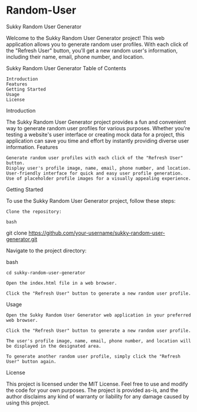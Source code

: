 # Random-User


Sukky Random User Generator

Welcome to the Sukky Random User Generator project! This web application allows you to generate random user profiles. With each click of the "Refresh User" button, you'll get a new random user's information, including their name, email, phone number, and location.

Sukky Random User Generator
Table of Contents

    Introduction
    Features
    Getting Started
    Usage
    License

Introduction

The Sukky Random User Generator project provides a fun and convenient way to generate random user profiles for various purposes. Whether you're testing a website's user interface or creating mock data for a project, this application can save you time and effort by instantly providing diverse user information.
Features

    Generate random user profiles with each click of the "Refresh User" button.
    Display user's profile image, name, email, phone number, and location.
    User-friendly interface for quick and easy user profile generation.
    Use of placeholder profile images for a visually appealing experience.

Getting Started

To use the Sukky Random User Generator project, follow these steps:

    Clone the repository:

    bash

git clone https://github.com/your-username/sukky-random-user-generator.git

Navigate to the project directory:

bash

    cd sukky-random-user-generator

    Open the index.html file in a web browser.

    Click the "Refresh User" button to generate a new random user profile.

Usage

    Open the Sukky Random User Generator web application in your preferred web browser.

    Click the "Refresh User" button to generate a new random user profile.

    The user's profile image, name, email, phone number, and location will be displayed in the designated area.

    To generate another random user profile, simply click the "Refresh User" button again.

License

This project is licensed under the MIT License. Feel free to use and modify the code for your own purposes. The project is provided as-is, and the author disclaims any kind of warranty or liability for any damage caused by using this project.
